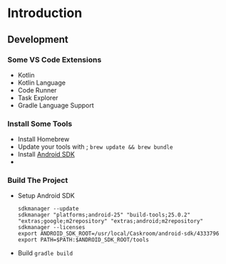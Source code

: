 # Introduction


## Development

### Some VS Code Extensions
- Kotlin
- Kotlin Language
- Code Runner
- Task Explorer
- Gradle Language Support

### Install Some Tools
- Install Homebrew
- Update your tools with ; `brew update && brew bundle`
- Install [Android SDK](https://developer.android.com/docs)
- 
### Build The Project
- Setup Android SDK 
    ```shell
    sdkmanager --update
    sdkmanager "platforms;android-25" "build-tools;25.0.2" "extras;google;m2repository" "extras;android;m2repository"
    sdkmanager --licenses
    export ANDROID_SDK_ROOT=/usr/local/Caskroom/android-sdk/4333796
    export PATH=$PATH:$ANDROID_SDK_ROOT/tools
    ```
- Build 
  `gradle build`